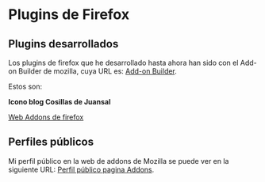 # Plugins de Firefox

## Plugins desarrollados

Los plugins de firefox que he desarrollado hasta ahora han sido con el Add-on Builder de mozilla, cuya URL es: [Add-on Builder](http://builder.addons.mozilla.org/).

Estos son:

**Icono blog Cosillas de Juansal**

[Web Addons de firefox](https://addons.mozilla.org/en-US/firefox/addon/icono-blog-cosillas-de-juan/)


## Perfiles públicos

Mi perfil público en la web de addons de Mozilla se puede ver en la siguiente URL: [Perfil público pagina Addons](https://addons.mozilla.org/en-US/firefox/user/96159/).

